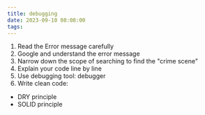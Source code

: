```yaml
---
title: debugging
date: 2023-09-10 08:08:00
tags:
---
```


1. Read the Error message carefully
2. Google and understand the error message
3. Narrow down the scope of searching to find the "crime scene"
4. Explain your code line by line
5. Use debugging tool: debugger
6. Write clean code:
- DRY principle
- SOLID principle

